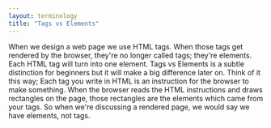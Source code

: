 ```yaml
---
layout: terminology
title: "Tags vs Elements"
---
```


When we design a web page we use HTML tags. When those tags get rendered by the browser, they're no longer called tags; they're elements. Each HTML tag will turn into one element. Tags vs Elements is a subtle distinction for beginners but it will make a big difference later on. Think of it this way; Each tag you write in HTML is an instruction for the browser to make something. When the browser reads the HTML instructions and draws rectangles on the page, those rectangles are the elements which came from your tags. So when we're discussing a rendered page, we would say we have elements, not tags.